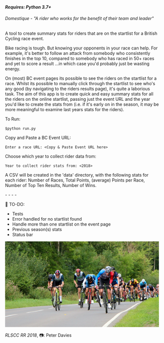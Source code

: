 <i><b> Requires: Python 3.7+ </b></i>

###### _Domestique - "A rider who works for the benefit of their team and leader"_

A tool to create summary stats for riders that are on the startlist for
a British Cycling race event.

Bike racing is tough. But knowing your opponents in your race can help.
For example, it's better to follow an attack from somebody who
consistently finishes in the top 10, compared to somebody who has raced
in 50+ races and yet to score a result ...in which case you'd probably
just be wasting energy.

On (most) BC event pages its possible to see the riders on the startlist
for a race. Whilst its possible to manually click through the startlist
to see who's any good (by navigating to the riders results page), it's
quite a laborious task.
The aim of this app is to create quick and easy summary stats for all
the riders on the online startlist, passing just the event URL and the
year you'd like to create the stats from (i.e. if it's early on in the
season, it may be more meaningful to examine last years stats for the
riders).


To Run:
```
$python run.py
```
Copy and Paste a BC Event URL:
```
Enter a race URL: <Copy & Paste Event URL here>
```
Choose which year to collect rider data from:
```
Year to collect rider stats from: <2018>
```
A CSV will be created in the 'data' directory, with the following stats
for each rider:
Number of Races, Total Points, (average) Points per Race, Number of Top
Ten Results, Number of Wins.

\- \- \- \-

:pencil: TO-DO:

- Tests
- Error handled for no startlist found
- Handle more than one startlist on the event page
- Previous season(s) stats
- Status bar

![image](img.png?raw=true)

_RLSCC RR 2018_, :camera:: Peter Davies